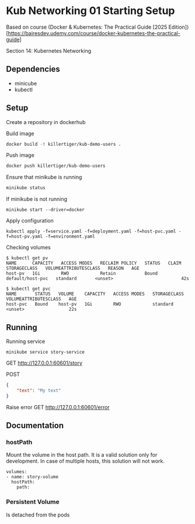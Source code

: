# Kub Networking 01 Starting Setup

Based on course (Docker & Kubernetes: The Practical Guide [2025 Edition])[https://bairesdev.udemy.com/course/docker-kubernetes-the-practical-guide]

Section 14: Kubernetes Networking

## Dependencies

- minicube
- kubectl

## Setup

Create a repository in dockerhub

Build image

```bash
docker build -t killertiger/kub-demo-users .
```

Push image

```bash
docker push killertiger/kub-demo-users
```

Ensure that minikube is running
```bash
minikube status
```

If minikube is not running
```
minikube start --driver=docker
```

Apply configuration
```
kubectl apply -f=service.yaml -f=deployment.yaml -f=host-pvc.yaml -f=host-pv.yaml -f=environment.yaml
```

Checking volumes
```
$ kubectl get pv
NAME      CAPACITY   ACCESS MODES   RECLAIM POLICY   STATUS   CLAIM              STORAGECLASS   VOLUMEATTRIBUTESCLASS   REASON   AGE
host-pv   1Gi        RWO            Retain           Bound    default/host-pvc   standard       <unset>                          42s

$ kubectl get pvc
NAME       STATUS   VOLUME    CAPACITY   ACCESS MODES   STORAGECLASS   VOLUMEATTRIBUTESCLASS   AGE
host-pvc   Bound    host-pv   1Gi        RWO            standard       <unset>                 22s
```

## Running

Running service
```
minikube service story-service
```


GET  http://127.0.0.1:60601/story

POST
```json
{
    "text": "My text"
}
```

Raise error
GET http://127.0.0.1:60601/error


## Documentation

### hostPath
Mount the volume in the host path. It is a valid solution only for development.
In case of multiple hosts, this solution will not work.
```
volumes:
- name: story-volume
  hostPath:
    path: 
```

### Persistent Volume
Is detached from the pods
